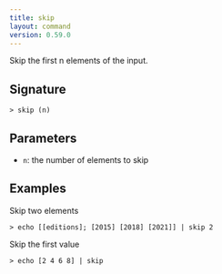```yaml
---
title: skip
layout: command
version: 0.59.0
---
```


Skip the first n elements of the input.

## Signature

```> skip (n)```

## Parameters

 -  `n`: the number of elements to skip

## Examples

Skip two elements
```shell
> echo [[editions]; [2015] [2018] [2021]] | skip 2
```

Skip the first value
```shell
> echo [2 4 6 8] | skip
```

